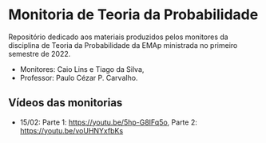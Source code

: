 # Monitoria de Teoria da Probabilidade

Repositório dedicado aos materiais produzidos pelos monitores da
disciplina de Teoria da Probabilidade da EMAp ministrada no primeiro
semestre de 2022.

* Monitores: Caio Lins e Tiago da Silva,
* Professor: Paulo Cézar P. Carvalho.

## Vídeos das monitorias

* 15/02: Parte 1: https://youtu.be/5hp-G8IFq5o, Parte 2: https://youtu.be/voUHNYxfbKs
